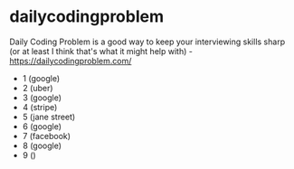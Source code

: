 # dailycodingproblem
Daily Coding Problem is a good way to keep your interviewing skills sharp (or at least I think that's what it might help with) - https://dailycodingproblem.com/

- 1 (google)
- 2 (uber)
- 3 (google)
- 4 (stripe)
- 5 (jane street)
- 6 (google)
- 7 (facebook)
- 8 (google)
- 9 ()
